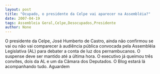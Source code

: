 ```yaml
---
layout: post
title: "Ocupado, o presidente da Celpe vai aparecer na Assembléia?"
date: 2007-04-19
tags: Assembleia Geral,Celpe,Desocupados,Presidente
author: None
---
```

O presidente da Celpe, José Humberto de Castro, ainda não confirmou se vai ou não vai comparecer à audiência pública convocada pela Assembléia Legislativa (AL) para debater a conta de luz dos pernambucanos.
O suspense deve ser mantido até a última hora. O executivo já queimou três convites, dois da AL e um da Câmara dos Deputados.
O Blog estará lá acompanhando tudo. Aguardem 